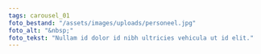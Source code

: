 ```yaml
---
tags: carousel_01
foto_bestand: "/assets/images/uploads/personeel.jpg"
foto_alt: "&nbsp;"
foto_tekst: "Nullam id dolor id nibh ultricies vehicula ut id elit."
---
```


